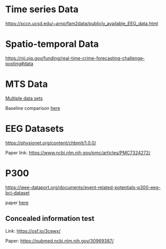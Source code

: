 # Time series Data

https://sccn.ucsd.edu/~arno/fam2data/publicly_available_EEG_data.html

# Spatio-temporal Data

https://nij.ojp.gov/funding/real-time-crime-forecasting-challenge-posting#data

# MTS Data

[Multiple data sets](/uploads/mts_data.zip)

Baseline comparison [here](https://slack-files.com/T63Q6NS6N-F01SMS51XJP-46f2509028)

# EEG Datasets

https://physionet.org/content/chbmit/1.0.0/

Paper link: https://www.ncbi.nlm.nih.gov/pmc/articles/PMC7324272/

# P300

https://ieee-dataport.org/documents/event-related-potentials-p300-eeg-bci-dataset

paper [here](/uploads/features_BCI.pdf) 

## Concealed information test

Link: https://osf.io/3cewx/

Paper: https://pubmed.ncbi.nlm.nih.gov/30969387/


